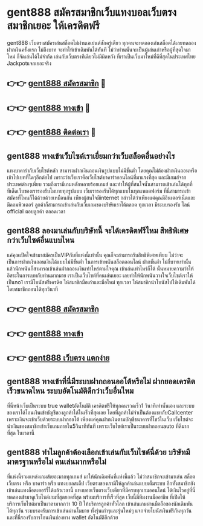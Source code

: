 # gent888 สมัครสมาชิกเว็บแทงบอลเว็บตรง สมาชิกเยอะ ให้เครดิตฟรี

gent888 เว็บตรงสมัครเล่นสล็อตไม่ผ่านเอเย่นต์สักครู่เดียว ทุกคนจะทดลองเล่นสล็อตได้เลยทดลองฝากเงินครั้งแรก ไม่ถึงบาท จะทำให้เข้าเดิมพันได้ทันที ไม่ว่าท่านนั้นจะเป็นผู้เล่นเก่าหรือผู้ที่สุดใจมาใหม่ ก็จัดเล่นได้ไม่จำกัด เล่นกับเว็บตรงทีเดียวไม่มีผิดหวัง ที่เราเป็นเว็บมาใหม่ที่ดีที่สุดในประเทศไทย Jackpotแจกเยอะจริง

## 👉👉 [gent888 สมัครสมาชิก](https://bit.ly/3Ckzg5n) 🎰
## 👉👉 [gent888 ทางเข้า](https://bit.ly/3Ckzg5n) 🎰
## 👉👉 [gent888 ติดต่อเรา](https://bit.ly/3Ckzg5n) 🎰

## gent888 ทางเข้าเว็บไซต์เราเยี่ยมกว่าเว็บสล็อตอื่นอย่างไร
แทงบาคาร่ากับเว็บไซต์หลัก สามารถฝากเงินถอนเงินรูปแบบไม่มีขั้นต่ำ โดยคุณไม่ต้องฝากเงินถอนหรือเข้าไปเบทที่ใดๆอีกต่อไป เพราะว่าเว็บเราคือเว็บไซต์บาคาร่าออนไลน์ที่มาแรงที่สุด และมีเกมส์จากประเทศต่างๆเพียบ รวมถึงเรามีเกมหลักหลายร้อยเกมส์ และทำให้ผู้ที่สนใจนั้นสามารถเข้าเล่นได้ทุกที่ ทีเด็ดเว็บของเรารองรับโมบายทุกรูปแบบ เว็บเรารองรับได้ทุกแบบในทุกแพลตฟอร์ม ที่นี่สามารถเข้าสมัครที่ไหนก็ได้ด้วยด้วยเหมือนกัน เพียงผู้สนใจมีinternet กล่าวได้ว่าเพียงแค่คุณมีอินเตอร์เน็ตและมีคอมพิวเตอร์ ลูกค้าก็สามารถเข้าเล่นกับเว็บเกมของบริษัทเราได้ตลอด ทุกเวลา มีระบบรองรับ ไลน์ official ตอบลูกค้า ตลอดเวลา

## gent888 ลองมาเล่นกับบริษัทนี้ จะได้เครดิตฟรีไหม สิทธิพิเศษกว่าเว็บไซต์อื่นแบบไหน
แค่คุณเปิดใจเข้ามาสมัครเป็นVIPกับที่แห่งนี้เท่านั้น คุณก็จะสามารถรับสิทธิพิเศษเพียบ ไม่ว่าจะเป็นการฝากเงินถอนเงินได้แบบไม่มีขั้นต่ำ ในการเข้าพนันสล็อตออนไลน์ ฝากขั้นต่ำ ไม่กี่บาทเท่านั้น แล้วนักพนันก็สามารถเข้าเล่นฝากถอนเงินเท่าไหร่ตามใจคุณ เข้าเล่นเท่าไหร่ก็ได้ นั่นหมายความว่าให้อิสระในการเบทกับท่านมากมาย เราเป็นเว็บไซต์ที่คนเล่นเยอะ เลยทำให้นักพนันวางใจเว็บไซต์เราให้เป็นno1 เรามีโบนัสฟรีเครดิต ให้สมาชิกมือเก่าและมือใหม่ ทุกเวลา ให้สมาชิกนำโบนัสไปใช้เดิมพันได้ โดยสมาชิกถอนได้ทุกวินาที

## 👉👉 [gent888 สมัครสมาชิก](https://bit.ly/3Ckzg5n)
## 👉👉 [gent888 ทางเข้า](https://bit.ly/3Ckzg5n)
## 👉👉 [gent888 เว็บตรง แตกง่าย](https://bit.ly/3Ckzg5n)

## gent888 ทางเข้าที่นี่มีระบบฝากถอนออโต้หรือไม่ ฝากยอดเครดิตเร็วขนาดไหน ระบบอัตโนมัติดีกว่าเว็บอื่นไหม
ที่นี่หน้าเว็บเป็นระบบ true walletอัตโนมัติ เครดิตฟรีให้ทุกคนรวดเร็ว1 วินาทีเท่านั้นเอง และระบบของเราได้โอนเงินเข้าบัญชีของลูกค้าได้ในเร็วที่สุดเลย โดยที่ลูกค้าไม่จำเป็นต้องแชทกับCallcenter เพราะเงินจะเข้าเว็บด้วยระบบฝากออโต้ เพียงแค่คุณฝากเงินตามบัญชีธนาคารที่โชว์ในเว็บ เว็บไซต์จะนำเงินของสมาชิกเข้าเว็บเกมภายใน5วินาทีทันที เพราะเว็บไซต์เราเป็นระบบฝากถอนauto ที่ดีมากที่สุด ในเวลานี้

## gent888 ทำไมลูกค้าต้องเลือกเข้าเล่นกับเว็บไซต์นี่ด้วย บริษัทมีมาตรฐานหรือไม่ คนเล่นมากหรือไม่
ที่แห่งนี้รวมแหล่งเกมส์เยอะมากทุกเกมส์ มาให้นักเดิมพันที่แห่งนี้แล้ว ไม่ว่าสมาชิกจะเข้ามาเล่น สล็อตเว็บตรง หรือ บาคาร่า หรือ แทงบอลสเต็ป เว็บตรงของเรามีให้ลูกค้าเล่นแบบเต็มระบบ อีกทั้งสมาชิกยังเข้าเล่นแทงล็อตเตอร์รี่ได้แล้วเวลานี้ แทงบอลเว็บตรงเว็บเดียวที่มีครบทุกเกมออนไลน์ ได้เงินไวอยู่ที่นี่ ทดลองเข้ามาดูเว็บไซต์เกมที่สุดยอดที่สุด พร้อมบริการที่เร็วที่สุด เว็บนี้มีทีมงานมืออาชีพ ที่เปิดให้บริการเว็บไซต์มาเป็นเวลามากกว่า 10 ปี ให้บริการลูกค้าทั่วโลก เข้าเล่นเกมผ่านมือถือของนักเดิมพันได้ทุกวัน ระบบรองรับการเข้าเล่นผ่านโมบาย ทั้งรุ่นเก่าๆและรุ่นใหม่ๆ แจกจ่ายโบนัสเงินฟรีกันทุกวัน และที่นี่รองรับการโอนเงินช่องทาง wallet อัตโนมัติอีกด้วย
